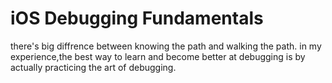 #  iOS Debugging Fundamentals

there's big diffrence between knowing the path and walking the path.
in my experience,the best way to learn and become better at debugging is by actually practicing 
the art of debugging.



